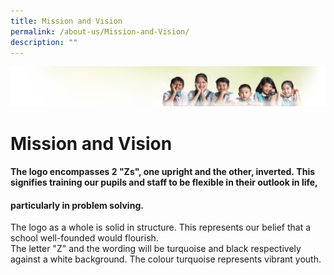 ```yaml
---
title: Mission and Vision
permalink: /about-us/Mission-and-Vision/
description: ""
---
```

![](/images/Banner.jpg)

Mission and Vision
==================

#### The logo encompasses 2 "Zs", one upright and the other, inverted. This signifies training our pupils and staff to be flexible in their outlook in life, 

#### particularly in problem solving.  
  
The logo as a whole is solid in structure. This represents our belief that a school well-founded would flourish.  
The letter "Z" and the wording will be turquoise and black respectively against a white background. The colour turquoise represents vibrant youth.